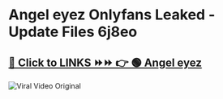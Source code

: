 
 # Angel eyez Onlyfans Leaked - Update Files 6j8eo

## <h2><a href="https://clipsfans.com/Angel_eyez&ref=git">🔗 Click to LINKS ⏩⏩ 👉 🟢 Angel eyez </a></h2>

<a href="https://clipsfans.com/Angel_eyez&ref=git" rel="nofollow" data-target="animated-image.originalLink"><img src="https://i.ibb.co.com/xMMVF88/686577567.gif" alt="Viral Video Original" style="max-width: 100%; display: inline-block;" data-target="animated-image.originalImage"></a>

